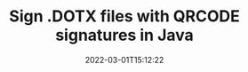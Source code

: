 ---
############################# Static ############################
layout: "auto-gen"
date: 2022-03-01T15:12:22
draft: false
otherformats: pdf doc docx docm dot dotm odt ott rtf xls xlsx xlsm xlsb csv ods ots xltx xltm ppt pptx pps ppsx odp otp potx potm pptm ppsm png jpg bmp gif tif tiff svg webp wmf
breadcrumb: Create QRCODE signature on DOTX for Java

############################# Head ############################
head_title: "Adding QRCODE signatures in a DOTX file with Java"
head_description: "Put QRCODE Signature on DOTX file for Java using a few lines of code. Use the GroupDocs Document Signature API to sign dozens file formats."

############################# Header ############################
title: "Sign .DOTX files with QRCODE signatures in Java"
description: "How to add QRCODE Signature with a few lines of Java code"
bg_image: "https://cms.admin.containerize.com/templates/aspose/App_Themes/V3/images/bg/header1.png"
bg_overlay: false
button:
    enable: true

############################# SubMenu ############################
submenu:
    enable: true

    left:
        img_alt: "GroupDocs.Signature for Java"
        image: "https://cms.admin.containerize.com/templates/groupdocs/images/product-logos/90x90-noborder/groupdocs-signature-java.png"
        product: "GroupDocs.Signature"
        platform: "Java"



############################# About ############################
about:
    enable: true
    title: "About GroupDocs.Signature for Java API"
    content: |
        [GroupDocs.Signature for Java](https://products.groupdocs.com/signature/java/) is a advanced .NET API to electronically sign digital documents using various signature types such as text, image, barcode, QR-code, stamp, form-field and metadata. Users can load, edit, validate, save, remove, preview and search digital signatures within PDF, Microsoft Word, Excel worksheets, PowerPoint presentations, Adobe Photoshop, metafiles and image file formats, with additional support for customizing signature properties as needed.
    

overview:
    enable: true
    title: "Overview API"
    content: |
        Sign your DOTX files with QRCODE signatures using Java easily. You can use just a couple of Java code lines in any platform of your choice like - Windows, Linux, macOS.
        You can put QRCODE on DOTX file in a very convenient way and for free. Besides that it is possible to sign DOTX files using advanced QRCODE options. 
        
        There are a lot of options features to sign DOTX which you may use for your purposes:

        * QRCODE position on the page can be set up as absolutely as relatively;;
        * One QRCODE signature may be placed on specified pages of multi-page documents;;
        * A lot of additional signature features like color, size, border etc. are available..
        
        There are also saving options for signed DOTX file:

        * after signing file might be saved with other supported format;
        * furthermore file can be encrypted with password or saved to memory stream.

        Signing DOTX files with QRCODE provides vast amount opportunities for users. Moreover there is no need for any additional software installed - like MS Office, Open Office, Adobe Acrobat Reader etc.


############################# Steps ############################
steps:
    enable: true
    title_left: "Steps to sign DOTX with QRCODE in Java"
    content_left: |
        [GroupDocs.Signature for Java](https://products.groupdocs.com/signature/java/) provides ability to sign DOTX documents with QRCODE signatures quick and easily.
        
        * Create an instance of Signature class providing DOTX file supposed to signing as path or memory stream
        * Instantiate SignOptions class and set all demanded data.
        * Invoke the Signature.Sign passing output DOTX file or memory stream

    title_right: "System Requirements"
    content_right: |
        Documents signing with GroupDocs.Signature for Java can be performed in just a few simple steps. Our APIs are supported on all major platforms and operating systems. Before executing the code below, make sure you have the following prerequisites installed on your system.

        * Operating systems: Microsoft Windows, Linux, MacOS
        * Development environments: NetBeans, Intellij IDEA, Eclipse, etc.
        * Java runtime: J2SE 6.0 and above
        * Get the latest GroupDocs.Signature for Java from [Maven](https://repository.groupdocs.com/webapp/#/artifacts/browse/tree/General/repo/com/groupdocs/groupdocs-signature)
         
    code: |
        ```java    
                
        // Set up input DOTX file
        string filePath = "input.dotx";
        // Set up output file
        string outputFilePath = "output.dotx";

        // Instantiate Signature for input file
        Signature signature = new Signature(filePath);

        // create barcode option with predefined barcode text
        BarcodeSignOptions options = new BarcodeSignOptions("John Smith");

        // setup Barcode encoding type
        options.setEncodeType(QrCodeTypes.GS1QR);

        // set signature position
        options.setLeft(50);
        options.setTop(50);
        options.setWidth(200);
        options.setHeight(50);

        // sign DOTX document
        SignResult result = signature.sign(outputFilePath, options);

        ```

demos:
    enable: true
    title: "Signing DOTX documents with QRCODE Live Demo"
    content: |
       Sign DOTX file with QRCODE signature right now by visiting the [GroupDocs.Signature App](https://products.groupdocs.app/signature/family) website. Free online demo waiting for you.
          

############################# More Formats ############################
more_formats:
    enable: true
    title: "Signing Other Document Formats with QRCODE using Java"
    content: |
        Java QRCODE signatures management API for documents and images. Add QRCODE signatures to some of the popular file formats as stated below.
    format: 
        # format loop
        - name: "Add e-Signatures to PDF"
          link: "/signature/net/SIGN/QRCODE/pdf/"
          description: "Adobe Portable Document Format"

        # format loop
        - name: "Add e-Signatures to DOC"
          link: "/signature/net/SIGN/QRCODE/doc/"
          description: "Microsoft Word Document"

        # format loop
        - name: "Add e-Signatures to DOCX"
          link: "/signature/net/SIGN/QRCODE/docx/"
          description: "Microsoft Word Open XML Document"

        # format loop
        - name: "Add e-Signatures to DOCM"
          link: "/signature/net/SIGN/QRCODE/docm/"
          description: "Microsoft Word Macro-Enabled Document"

        # format loop
        - name: "Add e-Signatures to DOT"
          link: "/signature/net/SIGN/QRCODE/dot/"
          description: "Microsoft Word Document Template"

        # format loop
        - name: "Add e-Signatures to DOTM"
          link: "/signature/net/SIGN/QRCODE/dotm/"
          description: "Microsoft Word Macro-Enabled Template"

        # format loop
        - name: "Add e-Signatures to DOTX"
          link: "/signature/net/SIGN/QRCODE/dotx/"
          description: "Word Open XML Document Template"

        # format loop
        - name: "Add e-Signatures to ODT"
          link: "/signature/net/SIGN/QRCODE/odt/"
          description: "Open Document Text"

        # format loop
        - name: "Add e-Signatures to OTT"
          link: "/signature/net/SIGN/QRCODE/ott/"
          description: "OpenDocument Text Template"

        # format loop
        - name: "Add e-Signatures to RTF"
          link: "/signature/net/SIGN/QRCODE/rtf/"
          description: "Rich text format"

        # format loop
        - name: "Add e-Signatures to XLS"
          link: "/signature/net/SIGN/QRCODE/xls/"
          description: "Microsoft Excel Binary File Format"

        # format loop
        - name: "Add e-Signatures to XLSX"
          link: "/signature/net/SIGN/QRCODE/xlsx/"
          description: "Microsoft Excel Open XML Spreadsheet"

        # format loop
        - name: "Add e-Signatures to XLSM"
          link: "/signature/net/SIGN/QRCODE/xlsm/"
          description: "Microsoft Excel Macro-Enabled Spreadsheet"

        # format loop
        - name: "Add e-Signatures to XLSB"
          link: "/signature/net/SIGN/QRCODE/xlsb/"
          description: "Microsoft Excel Binary Worksheet"

        # format loop
        - name: "Add e-Signatures to CSV"
          link: "/signature/net/SIGN/QRCODE/csv/"
          description: "Comma-separated values Worksheet"

        # format loop
        - name: "Add e-Signatures to ODS"
          link: "/signature/net/SIGN/QRCODE/ods/"
          description: "Open Document Spreadsheet"

        # format loop
        - name: "Add e-Signatures to OTS"
          link: "/signature/net/SIGN/QRCODE/ots/"
          description: "OpenDocument Spreadsheet Template"

        # format loop
        - name: "Add e-Signatures to XLTX"
          link: "/signature/net/SIGN/QRCODE/xltx/"
          description: "Microsoft Excel template"

        # format loop
        - name: "Add e-Signatures to XLTM"
          link: "/signature/net/SIGN/QRCODE/xltm/"
          description: "Microsoft Excel macro-enabled template"

        # format loop
        - name: "Add e-Signatures to PPT"
          link: "/signature/net/SIGN/QRCODE/ppt/"
          description: "PowerPoint Presentation"

        # format loop
        - name: "Add e-Signatures to PPTX"
          link: "/signature/net/SIGN/QRCODE/pptx/"
          description: "PowerPoint Open XML Presentation"

        # format loop
        - name: "Add e-Signatures to PPS"
          link: "/signature/net/SIGN/QRCODE/pps/"
          description: "Microsoft PowerPoint 97-2003 Slide Show"

        # format loop
        - name: "Add e-Signatures to PPSX"
          link: "/signature/net/SIGN/QRCODE/ppsx/"
          description: "PowerPoint Open XML Slide Show"                              

        # format loop
        - name: "Add e-Signatures to ODP"
          link: "/signature/net/SIGN/QRCODE/odp/"
          description: "OpenDocument Presentation"

        # format loop
        - name: "Add e-Signatures to OTP"
          link: "/signature/net/SIGN/QRCODE/otp/"
          description: "OpenDocument Presentation Template"

        # format loop
        - name: "Add e-Signatures to POTX"
          link: "/signature/net/SIGN/QRCODE/potx/"
          description: "PowerPoint template presentation" 

        # format loop
        - name: "Add e-Signatures to POTM"
          link: "/signature/net/SIGN/QRCODE/potm/"
          description: "PowerPoint template with support for Macros" 
          
        # format loop
        - name: "Add e-Signatures to PPTM"
          link: "/signature/net/SIGN/QRCODE/pptm/"
          description: "PowerPoint macro-enabled Presentation" 

        # format loop
        - name: "Add e-Signatures to PPSM"
          link: "/signature/net/SIGN/QRCODE/ppsm/"
          description: "PowerPoint Macro-enabled Slide Show" 

        # format loop
        - name: "Add e-Signatures to PNG"
          link: "/signature/net/SIGN/QRCODE/png/"
          description: "Portable Network Graphic"

        # format loop
        - name: "Add e-Signatures to JPG"
          link: "/signature/net/SIGN/QRCODE/jpg/"
          description: "JPEG Image"

        # format loop
        - name: "Add e-Signatures to BMP"
          link: "/signature/net/SIGN/QRCODE/bmp/"
          description: "Bitmap File Format"

        # format loop
        - name: "Add e-Signatures to GIF"
          link: "/signature/net/SIGN/QRCODE/gif/"
          description: "Graphics Interchange Format"

        # format loop
        - name: "Add e-Signatures to TIFF"
          link: "/signature/net/SIGN/QRCODE/tif/"
          description: "Tagged Image File Format"

        # format loop
        - name: "Add e-Signatures to SVG"
          link: "/signature/net/SIGN/QRCODE/svg/"
          description: "Scalable Vector Graphics"

        # format loop
        - name: "Add e-Signatures to WEBP"
          link: "/signature/net/SIGN/QRCODE/webp/"
          description: "WebP Image"

        # format loop
        - name: "Add e-Signatures to WMF"
          link: "/signature/net/SIGN/QRCODE/wmf/"
          description: "Windows Metafile"   
       
       
back_to_top:
    enable: true
---